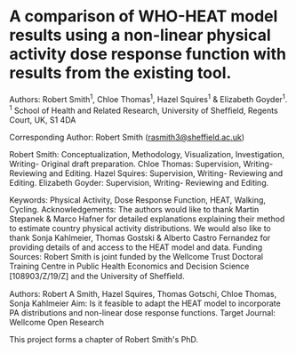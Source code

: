# A comparison of WHO-HEAT model results using a non-linear physical activity dose response function with results from the existing tool.


Authors: Robert Smith<sup>1</sup>, Chloe Thomas<sup>1</sup>, Hazel Squires<sup>1</sup> & Elizabeth Goyder<sup>1</sup>. 
<sup>1</sup> School of Health and Related Research, University of Shefﬁeld, Regents Court, UK, S1 4DA

Corresponding Author: Robert Smith (rasmith3@sheffield.ac.uk)

Robert Smith: Conceptualization, Methodology, Visualization, Investigation, Writing- Original draft preparation.
Chloe Thomas: Supervision, Writing- Reviewing and Editing. 
Hazel Squires: Supervision, Writing- Reviewing and Editing. 
Elizabeth Goyder: Supervision, Writing- Reviewing and Editing.

Keywords: Physical Activity, Dose Response Function, HEAT, Walking, Cycling.
Acknowledgements:  The authors would like to thank Martin Stepanek & Marco Hafner for detailed explanations explaining their method to estimate country physical activity distributions. We would also like to thank Sonja Kahlmeier, Thomas Gostski & Alberto Castro Fernandez for providing details of and access to the HEAT model and data.
Funding Sources: Robert Smith is joint funded by the Wellcome Trust Doctoral Training Centre in Public Health Economics and Decision Science [108903/Z/19/Z] and the University of Shefﬁeld.



Authors: Robert A Smith, Hazel Squires, Thomas Gotschi, Chloe Thomas, Sonja Kahlmeier
Aim: Is it feasible to adapt the HEAT model to incorporate PA distributions and non-linear dose response functions.
Target Journal: Wellcome Open Research

This project forms a chapter of Robert Smith's PhD.

